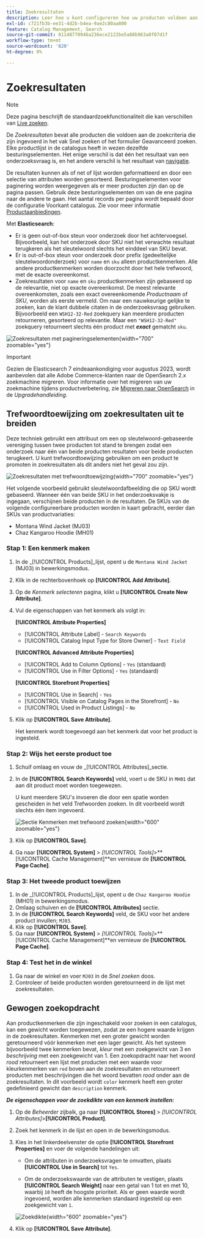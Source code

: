 ```yaml
---
title: Zoekresultaten
description: Leer hoe u kunt configureren hoe uw producten voldoen aan de zoekcriteria die zijn ingevoerd in het vak Snel zoeken of het formulier Geavanceerd zoeken.
exl-id: c721fb3b-ee31-4d2b-b4ea-9ae2c80aa800
feature: Catalog Management, Search
source-git-commit: 01148770946a236ece2122be5a88b963a0f07d1f
workflow-type: tm+mt
source-wordcount: '820'
ht-degree: 0%

---
```


# Zoekresultaten

>[!NOTE]
>
>Deze pagina beschrijft de standaardzoekfunctionaliteit die kan verschillen van [Live zoeken](https://experienceleague.adobe.com/docs/commerce-merchant-services/live-search/overview.html).

De _Zoekresultaten_ bevat alle producten die voldoen aan de zoekcriteria die zijn ingevoerd in het vak Snel zoeken of het formulier Geavanceerd zoeken. Elke productlijst in de catalogus heeft in wezen dezelfde besturingselementen. Het enige verschil is dat één het resultaat van een onderzoeksvraag is, en het andere verschil is het resultaat van [navigatie](navigation.md).

De resultaten kunnen als of net of lijst worden geformatteerd en door een selectie van attributen worden gesorteerd. Besturingselementen voor paginering worden weergegeven als er meer producten zijn dan op de pagina passen. Gebruik deze besturingselementen om van de ene pagina naar de andere te gaan. Het aantal records per pagina wordt bepaald door de configuratie Voorkant catalogus. Zie voor meer informatie [Productaanbiedingen](navigation-product-listings.md).

Met **Elasticsearch**:

- Er is geen out-of-box steun voor onderzoek door het achtervoegsel. Bijvoorbeeld, kan het onderzoek door SKU niet het verwachte resultaat terugkeren als het sleutelwoord slechts het einddeel van SKU bevat.
- Er is out-of-box steun voor onderzoek door prefix (gedeeltelijke sleutelwoordonderzoek) voor `name` en `sku` alleen productkenmerken. Alle andere productkenmerken worden doorzocht door het hele trefwoord, met de exacte overeenkomst.
- Zoekresultaten voor `name` en `sku` productkenmerken zijn gebaseerd op de relevantie, niet op exacte overeenkomst. De meest relevante overeenkomsten, zoals een exact overeenkomende _Productnaam_ of _SKU_, worden als eerste vermeld. Om naar een nauwkeurige gelijke te zoeken, kan de klant dubbele citaten in de onderzoeksvraag gebruiken. Bijvoorbeeld een `WSH12-32-Red` zoekquery kan meerdere producten retourneren, gesorteerd op relevantie. Maar een `"WSH12-32-Red"` zoekquery retourneert slechts één product met **_exact_** gematcht `sku`.

![Zoekresultaten met pagineringselementen](./assets/storefront-search-results-shorts.png){width="700" zoomable="yes"}

>[!IMPORTANT]
>
>Gezien de Elasticsearch 7 eindeaankondiging voor augustus 2023, wordt aanbevolen dat alle Adobe Commerce-klanten naar de OpenSearch 2.x zoekmachine migreren. Voor informatie over het migreren van uw zoekmachine tijdens productverbetering, zie [Migreren naar OpenSearch](https://experienceleague.adobe.com/docs/commerce-operations/upgrade-guide/prepare/opensearch-migration.html) in de _Upgradehandleiding_.

## Trefwoordtoewijzing om zoekresultaten uit te breiden

Deze techniek gebruikt een attribuut om een op sleutelwoord-gebaseerde vereniging tussen twee producten tot stand te brengen zodat een onderzoek naar één van beide producten resultaten voor beide producten terugkeert. U kunt trefwoordtoewijzing gebruiken om een product te promoten in zoekresultaten als dit anders niet het geval zou zijn.

![Zoekresultaten met trefwoordtoewijzing](./assets/storefront-search-results-extended.png){width="700" zoomable="yes"}

Het volgende voorbeeld gebruikt sleutelwoordafbeelding die op SKU wordt gebaseerd. Wanneer één van beide SKU in het onderzoeksvakje is ingegaan, verschijnen beide producten in de resultaten. De SKUs van de volgende configureerbare producten worden in kaart gebracht, eerder dan SKUs van productvariaties:

- Montana Wind Jacket (MJ03)
- Chaz Kangaroo Hoodie (MH01)

### Stap 1: Een kenmerk maken

1. In de _[!UICONTROL Products]_lijst, opent u de `Montana Wind Jacket` (MJ03) in bewerkingsmodus.
1. Klik in de rechterbovenhoek op **[!UICONTROL Add Attribute]**.
1. Op de _Kenmerk selecteren_ pagina, klikt u **[!UICONTROL Create New Attribute]**.
1. Vul de eigenschappen van het kenmerk als volgt in:

   **[!UICONTROL Attribute Properties]**

   - [!UICONTROL Attribute Label]  - `Search Keywords`
   - [!UICONTROL Catalog Input Type for Store Owner] - `Text Field`

   **[!UICONTROL Advanced Attribute Properties]**

   - [!UICONTROL Add to Column Options] - `Yes` (standaard)
   - [!UICONTROL Use in Filter Options] - `Yes` (standaard)

   **[!UICONTROL Storefront Properties]**

   - [!UICONTROL Use in Search] - `Yes`
   - [!UICONTROL Visible on Catalog Pages in the Storefront] - `No`
   - [!UICONTROL Used in Product Listings] - `No`

1. Klik op **[!UICONTROL Save Attribute]**.

   Het kenmerk wordt toegevoegd aan het kenmerk dat voor het product is ingesteld.

### Stap 2: Wijs het eerste product toe

1. Schuif omlaag en vouw de _[!UICONTROL Attributes]_sectie.
1. In de **[!UICONTROL Search Keywords]** veld, voert u de SKU in `MH01` dat aan dit product moet worden toegewezen.

   U kunt meerdere SKU&#39;s invoeren die door een spatie worden gescheiden in het veld Trefwoorden zoeken. In dit voorbeeld wordt slechts één item ingevoerd.

   ![Sectie Kenmerken met trefwoord zoeken](./assets/search-keywords-attribute.png){width="600" zoomable="yes"}

1. Klik op **[!UICONTROL Save]**.
1. Ga naar **[!UICONTROL System]** > _[!UICONTROL Tools]_>**[!UICONTROL Cache Management]**en vernieuw de **[!UICONTROL Page Cache]**.

### Stap 3: Het tweede product toewijzen

1. In de _[!UICONTROL Products]_lijst, opent u de `Chaz Kangaroo Hoodie` (MH01) in bewerkingsmodus.
1. Omlaag schuiven en de **[!UICONTROL Attributes]** sectie.
1. In de **[!UICONTROL Search Keywords]** veld, de SKU voor het andere product invullen; `MJ03`.
1. Klik op **[!UICONTROL Save]**.
1. Ga naar **[!UICONTROL System]** > _[!UICONTROL Tools]_>**[!UICONTROL Cache Management]**en vernieuw de **[!UICONTROL Page Cache]**.

### Stap 4: Test het in de winkel

1. Ga naar de winkel en voer `MJ03` in de _Snel zoeken_ doos.
1. Controleer of beide producten worden geretourneerd in de lijst met zoekresultaten.

## Gewogen zoekopdracht

Aan productkenmerken die zijn ingeschakeld voor zoeken in een catalogus, kan een gewicht worden toegewezen, zodat ze een hogere waarde krijgen in de zoekresultaten. Kenmerken met een groter gewicht worden geretourneerd vóór kenmerken met een lager gewicht. Als het systeem bijvoorbeeld twee kenmerken bevat, _kleur_ met een zoekgewicht van 3 en _beschrijving_ met een zoekgewicht van 1. Een zoekopdracht naar het woord _rood_ retourneert een lijst met producten met een waarde voor kleurkenmerken van `red` boven aan de zoekresultaten en retourneert producten met beschrijvingen die het woord bevatten _rood_ onder aan de zoekresultaten. In dit voorbeeld wordt `color` kenmerk heeft een groter gedefinieerd gewicht dan `description` kenmerk.

**_De eigenschappen voor de zoekdikte van een kenmerk instellen:_**

1. Op de _Beheerder_ zijbalk, ga naar **[!UICONTROL Stores]** > _[!UICONTROL Attributes]_>**[!UICONTROL Product]**.

1. Zoek het kenmerk in de lijst en open in de bewerkingsmodus.

1. Kies in het linkerdeelvenster de optie **[!UICONTROL Storefront Properties]** en voer de volgende handelingen uit:

   - Om de attributen in onderzoeksvragen te omvatten, plaats **[!UICONTROL Use in Search]** tot `Yes`.

   - Om de onderzoekswaarde van de attributen te vestigen, plaats **[!UICONTROL Search Weight]** naar een getal van 1 tot en met 10, waarbij `10` heeft de hoogste prioriteit. Als er geen waarde wordt ingevoerd, worden alle kenmerken standaard ingesteld op een zoekgewicht van `1`.

   ![Zoekdikte](./assets/search-weight.png){width="600" zoomable="yes"}

1. Klik op **[!UICONTROL Save Attribute]**.
